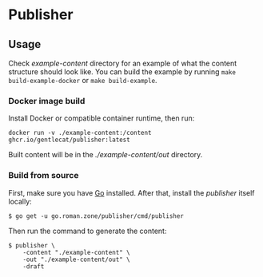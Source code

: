 # Publisher

## Usage

Check *example-content* directory for an example of what the content structure should look like.
You can build the example by running `make build-example-docker` or `make build-example`.

### Docker image build

Install Docker or compatible container runtime, then run:

```shell
docker run -v ./example-content:/content ghcr.io/gentlecat/publisher:latest
```

Built content will be in the *./example-content/out* directory.

### Build from source

First, make sure you have [Go](https://golang.org/doc/install) installed. After that, install the *publisher* itself locally:

```shell
$ go get -u go.roman.zone/publisher/cmd/publisher
```

Then run the command to generate the content:

```shell
$ publisher \
    -content "./example-content" \
    -out "./example-content/out" \
    -draft
```
